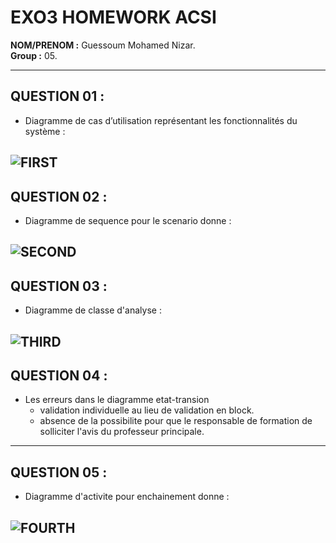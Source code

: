 # EXO3 HOMEWORK ACSI 

**NOM/PRENOM :** Guessoum Mohamed Nizar.  
**Group :** 05.

----

## QUESTION 01 :
* Diagramme de cas d’utilisation représentant les fonctionnalités du système :
  
![FIRST](./usecsse.png)
---

## QUESTION 02 :
* Diagramme de sequence pour le scenario donne :

![SECOND](./sequnce.png)
---

## QUESTION 03 :
* Diagramme de classe d'analyse :

![THIRD](./class.png)
---

## QUESTION 04 :
* Les erreurs dans le diagramme etat-transion
  * validation individuelle au lieu de validation en block.
  * absence de la possibilite pour que le responsable de formation de solliciter l'avis du professeur principale.
---

## QUESTION 05 :  
* Diagramme d'activite pour enchainement donne :
 
![FOURTH](./activity.png)
---
